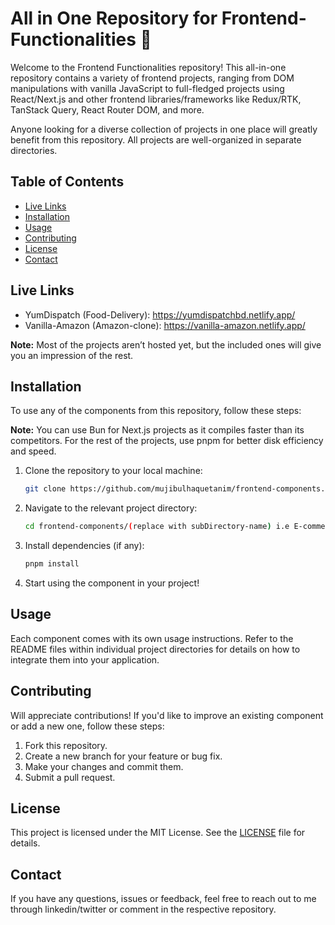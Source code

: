 # All in One Repository for Frontend-Functionalities 🙂

Welcome to the Frontend Functionalities repository! This all-in-one repository contains a variety of frontend projects, ranging from DOM manipulations with vanilla JavaScript to full-fledged projects using React/Next.js and other frontend libraries/frameworks like Redux/RTK, TanStack Query, React Router DOM, and more.

Anyone looking for a diverse collection of projects in one place will greatly benefit from this repository. All projects are well-organized in separate directories.

## Table of Contents

- [Live Links](#live-links)
- [Installation](#installation)
- [Usage](#usage)
- [Contributing](#contributing)
- [License](#license)
- [Contact](#contact)

## Live Links

- YumDispatch (Food-Delivery): <https://yumdispatchbd.netlify.app/>
- Vanilla-Amazon (Amazon-clone): <https://vanilla-amazon.netlify.app/>

**Note:** Most of the projects aren’t hosted yet, but the included ones will give you an impression of the rest.

## Installation

To use any of the components from this repository, follow these steps:

**Note:** You can use Bun for Next.js projects as it compiles faster than its competitors. For the rest of the projects, use pnpm for better disk efficiency and speed.

1. Clone the repository to your local machine:

   ```bash
   git clone https://github.com/mujibulhaquetanim/frontend-components.git
   ```

2. Navigate to the relevant project directory:

   ```bash
   cd frontend-components/(replace with subDirectory-name) i.e E-commerce/vanilla-amazonjs, food-delivery etc.
   ```

3. Install dependencies (if any):

   ```bash
   pnpm install
   ```

4. Start using the component in your project!

## Usage

Each component comes with its own usage instructions. Refer to the README files within individual project directories for details on how to integrate them into your application.

## Contributing

Will appreciate contributions! If you'd like to improve an existing component or add a new one, follow these steps:

1. Fork this repository.
2. Create a new branch for your feature or bug fix.
3. Make your changes and commit them.
4. Submit a pull request.

## License

This project is licensed under the MIT License. See the [LICENSE](LICENSE) file for details.

## Contact

If you have any questions, issues or feedback, feel free to reach out to me through linkedin/twitter or comment in the respective repository.
